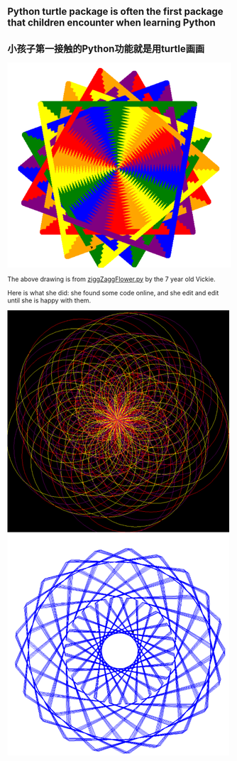 ## Python turtle package is often the first package that children encounter when learning Python
## 小孩子第一接触的Python功能就是用turtle画画
![alt text](https://github.com/magicmathmandarin/Turtle/blob/master/ziggZaggFlower.png)

The above drawing is from [ziggZaggFlower.py](https://github.com/magicmathmandarin/Turtle/blob/master/Zigzagged%20flower.py)
by the 7 year old Vickie.

Here is what she did: she found some code online, and she edit and edit until she is happy with them.


<img src="https://github.com/magicmathmandarin/Turtle/blob/master/beforeafter1.PNG" width="500" height="500">

<img src="https://github.com/magicmathmandarin/Turtle/blob/master/blueghuiflower.PNG" width="500" height="500">
